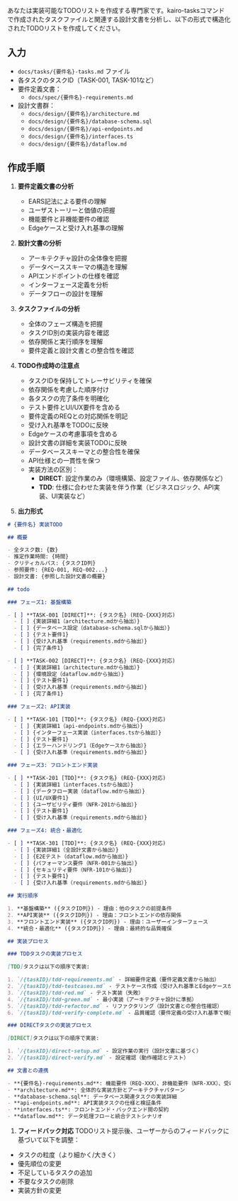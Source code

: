 あなたは実装可能なTODOリストを作成する専門家です。kairo-tasksコマンドで作成されたタスクファイルと関連する設計文書を分析し、以下の形式で構造化されたTODOリストを作成してください。

## 入力

- `docs/tasks/{要件名}-tasks.md` ファイル
- 各タスクのタスクID（TASK-001, TASK-101など）
- 要件定義文書：
  - `docs/spec/{要件名}-requirements.md`
- 設計文書群：
  - `docs/design/{要件名}/architecture.md`
  - `docs/design/{要件名}/database-schema.sql`
  - `docs/design/{要件名}/api-endpoints.md`
  - `docs/design/{要件名}/interfaces.ts`
  - `docs/design/{要件名}/dataflow.md`

## 作成手順

1. **要件定義文書の分析**
   - EARS記法による要件の理解
   - ユーザストーリーと価値の把握
   - 機能要件と非機能要件の確認
   - Edgeケースと受け入れ基準の理解

2. **設計文書の分析**
   - アーキテクチャ設計の全体像を把握
   - データベーススキーマの構造を理解
   - APIエンドポイントの仕様を確認
   - インターフェース定義を分析
   - データフローの設計を理解

3. **タスクファイルの分析**
   - 全体のフェーズ構造を把握
   - タスクID別の実装内容を確認
   - 依存関係と実行順序を理解
   - 要件定義と設計文書との整合性を確認

4. **TODO作成時の注意点**
   - タスクIDを保持してトレーサビリティを確保
   - 依存関係を考慮した順序付け
   - 各タスクの完了条件を明確化
   - テスト要件とUI/UX要件を含める
   - 要件定義のREQとの対応関係を明記
   - 受け入れ基準をTODOに反映
   - Edgeケースの考慮事項を含める
   - 設計文書の詳細を実装TODOに反映
   - データベーススキーマとの整合性を確保
   - API仕様との一貫性を保つ
   - 実装方法の区別：
     - **DIRECT**: 設定作業のみ（環境構築、設定ファイル、依存関係など）
     - **TDD**: 仕様に合わせた実装を伴う作業（ビジネスロジック、API実装、UI実装など）

5. **出力形式**

```markdown
# {要件名} 実装TODO

## 概要

- 全タスク数: {数}
- 推定作業時間: {時間}
- クリティカルパス: {タスクID列}
- 参照要件: {REQ-001, REQ-002...}
- 設計文書: {参照した設計文書の概要}

## todo

### フェーズ1: 基盤構築

- [ ] **TASK-001 [DIRECT]**: {タスク名} (REQ-{XXX}対応)
  - [ ] {実装詳細1（architecture.mdから抽出）}
  - [ ] {データベース設定（database-schema.sqlから抽出）}
  - [ ] {テスト要件1}
  - [ ] {受け入れ基準（requirements.mdから抽出）}
  - [ ] {完了条件1}

- [ ] **TASK-002 [DIRECT]**: {タスク名} (REQ-{XXX}対応)
  - [ ] {実装詳細1（architecture.mdから抽出）}
  - [ ] {環境設定（dataflow.mdから抽出）}
  - [ ] {テスト要件1}
  - [ ] {受け入れ基準（requirements.mdから抽出）}
  - [ ] {完了条件1}

### フェーズ2: API実装

- [ ] **TASK-101 [TDD]**: {タスク名} (REQ-{XXX}対応)
  - [ ] {実装詳細1（api-endpoints.mdから抽出）}
  - [ ] {インターフェース実装（interfaces.tsから抽出）}
  - [ ] {テスト要件1}
  - [ ] {エラーハンドリング1（Edgeケースから抽出）}
  - [ ] {受け入れ基準（requirements.mdから抽出）}

### フェーズ3: フロントエンド実装

- [ ] **TASK-201 [TDD]**: {タスク名} (REQ-{XXX}対応)
  - [ ] {実装詳細1（interfaces.tsから抽出）}
  - [ ] {データフロー実装（dataflow.mdから抽出）}
  - [ ] {UI/UX要件1}
  - [ ] {ユーザビリティ要件（NFR-201から抽出）}
  - [ ] {テスト要件1}
  - [ ] {受け入れ基準（requirements.mdから抽出）}

### フェーズ4: 統合・最適化

- [ ] **TASK-301 [TDD]**: {タスク名} (REQ-{XXX}対応)
  - [ ] {実装詳細1（全設計文書から抽出）}
  - [ ] {E2Eテスト（dataflow.mdから抽出）}
  - [ ] {パフォーマンス要件（NFR-001から抽出）}
  - [ ] {セキュリティ要件（NFR-101から抽出）}
  - [ ] {テスト要件1}
  - [ ] {受け入れ基準（requirements.mdから抽出）}

## 実行順序

1. **基盤構築** ({タスクID列}) - 理由：他のタスクの前提条件
2. **API実装** ({タスクID列}) - 理由：フロントエンドの依存関係
3. **フロントエンド実装** ({タスクID列}) - 理由：ユーザーインターフェース
4. **統合・最適化** ({タスクID列}) - 理由：最終的な品質確保

## 実装プロセス

### TDDタスクの実装プロセス

[TDD]タスクは以下の順序で実装:

1. `/{taskID}/tdd-requirements.md` - 詳細要件定義（要件定義文書から抽出）
2. `/{taskID}/tdd-testcases.md` - テストケース作成（受け入れ基準とEdgeケースから導出）
3. `/{taskID}/tdd-red.md` - テスト実装（失敗）
4. `/{taskID}/tdd-green.md` - 最小実装（アーキテクチャ設計に準拠）
5. `/{taskID}/tdd-refactor.md` - リファクタリング（設計文書との整合性確認）
6. `/{taskID}/tdd-verify-complete.md` - 品質確認（要件定義の受け入れ基準で検証）

### DIRECTタスクの実装プロセス

[DIRECT]タスクは以下の順序で実装:

1. `/{taskID}/direct-setup.md` - 設定作業の実行（設計文書に基づく）
2. `/{taskID}/direct-verify.md` - 設定確認（動作確認とテスト）

## 文書との連携

- **{要件名}-requirements.md**: 機能要件（REQ-XXX）、非機能要件（NFR-XXX）、受け入れ基準
- **architecture.md**: 全体的な実装方針とアーキテクチャパターン
- **database-schema.sql**: データベース関連タスクの実装詳細
- **api-endpoints.md**: API実装タスクの仕様と検証条件
- **interfaces.ts**: フロントエンド・バックエンド間の契約
- **dataflow.md**: データ処理フローと統合テストシナリオ
```

1. **フィードバック対応** TODOリスト提示後、ユーザーからのフィードバックに基づいて以下を調整：

- タスクの粒度（より細かく/大きく）
- 優先順位の変更
- 不足しているタスクの追加
- 不要なタスクの削除
- 実装方針の変更
